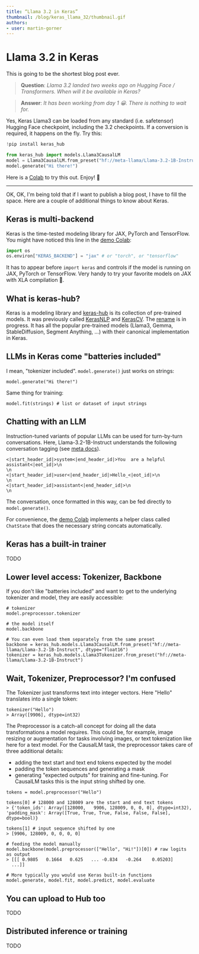 ```yaml
---
title: “Llama 3.2 in Keras” 
thumbnail: /blog/keras_llama_32/thumbnail.gif
authors:
- user: martin-gorner
---
```



# Llama 3.2 in Keras

This is going to be the shortest blog post ever.

> **Question**: *Llama 3.2 landed two weeks ago on Hugging Face / Transformers. When will it be available in Keras?*

> **Answer**: *It has been working from day 1 😀. There is nothing to wait for.*

Yes, Keras Llama3 can be loaded from any standard (i.e. safetensor) Hugging Face checkpoint, including the 3.2 checkpoints. If a conversion is required, it happens on the fly. Try this:

```Python
!pip install keras_hub

from keras_hub import models.Llama3CausalLM
model = Llama3CausalLM.from_preset("hf://meta-llama/Llama-3.2-1B-Instruct", dtype="float16")
model.generate("Hi there!")
```

Here is a [Colab](https://colab.research.google.com/drive/1Zz4wTCCYV3BqtFLroNDLqmUhJZJiqpkK?usp=sharing) to try this out. Enjoy! 🤗

---

OK, OK, I'm being told that if I want to publish a blog post, I have to fill the space. Here are a couple of additional things to know about Keras.

## Keras is multi-backend

Keras is the time-tested modeling library for JAX, PyTorch and TensorFlow. You might have noticed this line in the [demo Colab](https://colab.research.google.com/drive/1Zz4wTCCYV3BqtFLroNDLqmUhJZJiqpkK?usp=sharing):

```Python
import os
os.environ["KERAS_BACKEND"] = "jax" # or "torch", or "tensorflow"
```

It has to appear before `import keras` and controls if the model is running on JAX, PyTorch or TensorFlow. Very handy to try your favorite models on JAX with XLA compilation 🚀.

## What is keras-hub?

Keras is a modeling library and [keras-hub](https://keras.io/keras_hub/) is its collection of pre-trained models. It was previously called [KerasNLP](https://keras.io/keras_nlp/) and [KerasCV](https://keras.io/keras_cv/). The [rename](https://github.com/keras-team/keras-hub/issues/1831) is in progress. It has all the popular pre-trained models (Llama3, Gemma, StableDiffusion, Segment Anything, ...) with their canonical implementation in Keras.

## LLMs in Keras come "batteries included"

I mean, "tokenizer included". `model.generate()` just works on strings:
```
model.generate("Hi there!")
```

Same thing for training:

```
model.fit(strings) # list or dataset of input strings
```

## Chatting with an LLM

Instruction-tuned variants of popular LLMs can be used for turn-by-turn conversations. Here, Llama-3.2-1B-Instruct understands the following conversation tagging (see [meta docs](https://www.llama.com/docs/model-cards-and-prompt-formats/llama3_1/#-instruct-model-prompt-)).

```
<|start_header_id|>system<|end_header_id|>You  are a helpful assistant<|eot_id|>\n
\n
<|start_header_id|>user<|end_header_id|>Hello_<|eot_id|>\n
\n
<|start_header_id|>assistant<|end_header_id|>\n
\n
```
The conversation, once formatted in this way, can be fed directly to `model.generate()`.

For convenience, the [demo Colab](https://colab.research.google.com/drive/1Zz4wTCCYV3BqtFLroNDLqmUhJZJiqpkK?usp=sharing) implements a helper class called `ChatState` that does the necessary string concats automatically.

## Keras has a built-in trainer

TODO

## Lower level access: Tokenizer, Backbone

If you don't like "batteries included" and want to get to the underlying tokenizer and model, they are easily accessible:

```
# tokenizer
model.preprocessor.tokenizer

# the model itself
model.backbone

# You can even load them separately from the same preset
backbone = keras_hub.models.Llama3CausalLM.from_preset("hf://meta-llama/Llama-3.2-1B-Instruct", dtype="float16")
tokenizer = keras_hub.models.Llama3Tokenizer.from_preset("hf://meta-llama/Llama-3.2-1B-Instruct")
```

## Wait, Tokenizer, Preprocessor? I'm confused

The Tokenizer just transforms text into integer vectors. Here "Hello" translates into a single token:

```
tokenizer("Hello")
> Array([9906], dtype=int32)
```

The Preprocessor is a catch-all concept for doing all the data transformations a model requires. This could be, for example, image resizing or augmentation for tasks involving images, or text tokenization like here for a text model. For the CausalLM task, the preprocessor takes care of three additional details:
* adding the text start and text end tokens expected by the model
* padding the token sequences and generating a mask
* generating "expected outputs" for training and fine-tuning. For CausalLM tasks this is the input string shifted by one.

```
tokens = model.preprocessor("Hello")

tokens[0] # 128000 and 128009 are the start and end text tokens
> {'token_ids': Array([128000,   9906, 128009, 0, 0, 0], dtype=int32), 'padding_mask': Array([True, True, True, False, False, False], dtype=bool)}

tokens[1] # input sequence shifted by one
> [9906, 128009, 0, 0, 0, 0]

# feeding the model manually
model.backbone(model.preprocessor(["Hello", "Hi!"])[0]) # raw logits as output
> [[[ 0.9805   0.1664   0.625   ... -0.834   -0.264    0.05203]
  ...]]

# More typically you would use Keras built-in functions model.generate, model.fit, model.predict, model.evaluate
```

## You can upload to Hub too

TODO

## Distributed inference or training

TODO